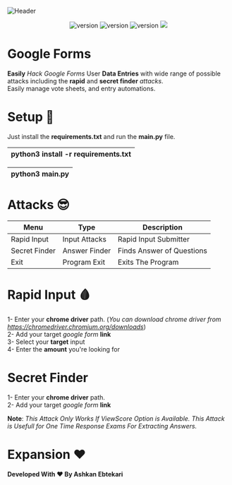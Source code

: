 ![Header](Files/GoogleFormsHack.png)

<p align="center">
  <img src="https://img.shields.io/badge/Made%20with-Python-1f425f.svg?style=flat-square" alt="version" />
  <img src="https://img.shields.io/github/issues/Chamepp/GoogleForms.svg?style=flat-square" alt="version" />
  <img src="https://img.shields.io/badge/License-MIT-blue.svg?style=flat-square" alt="version" />
  <img src="https://img.shields.io/badge/Build-Passing-brightgreen?style=flat-square" />
</p>

# Google Forms

**Easily** *Hack Google Forms* User **Data Entries** with wide range of possible <br>
attacks including the **rapid** and **secret finder** *attacks*. <br>
Easily manage vote sheets, and entry automations. <br>

# Setup :rocket:
Just install the **requirements.txt** and run the **main.py** file.

|  python3 install -r requirements.txt  |
| ------------------------------------- |

|  python3 main.py                      |
| ------------------------------------- |

# Attacks :sunglasses:

| Menu            | Type           | Description                       |
| --------------- | -------------- | --------------------------------- |
| Rapid Input     | Input Attacks  | Rapid Input Submitter             |
| Secret Finder   | Answer Finder  | Finds Answer of Questions         |
| Exit            | Program Exit   | Exits The Program                 |

# Rapid Input 🩸
1- Enter your **chrome driver** path. (*You can download chrome driver from https://chromedriver.chromium.org/downloads*) <br>
2- Add your target *google form* **link** <br>
3- Select your **target** input <br>
4- Enter the **amount** you're looking for <br>

# Secret Finder
1- Enter your **chrome driver** path. <br>
2- Add your target *google form* **link** <br>

**Note**: *This Attack Only Works If ViewScore Option is Available. This Attack is Usefull for One Time Response Exams For Extracting Answers.*

# Expansion :heart:
**Developed With ♥️ By Ashkan Ebtekari**
